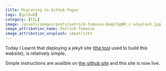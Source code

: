 ```yaml
---
title: Migrating to Github Pages
tags: [github]
category: [TIL]
image: /assets/images/posts/patrick-tomasso-Oaqk7qqNh_c-unsplash.jpg
image_attribution_name: Patrick Tomasso
image_attribution_unsplash: impatrickt
---
```

Today I Learnt that deploying a jekyll site ([the tool][1] used to build this website), is relatively simple.

Simple instructions are availble on [the github site][2] and this site is now live.

[1]: https://jekyllrb.com/
[2]: https://docs.github.com/en/pages/setting-up-a-github-pages-site-with-jekyll